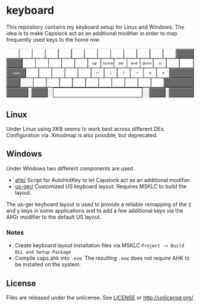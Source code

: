 # keyboard

This repository contains my keyboard setup for Linux and Windows. The idea is to make Capslock act as an additional modifier in order to map frequently used keys to the home row.

![alt text](keyboard.png "CapsLock functionality om verview")

## Linux

Under Linux using XKB seems to work best across different DEs. Configuration via .Xmodmap is also possible, but deprecated.

## Windows

Under Windows two different components are used.

* [ahk/](windows/ahk/) Script for AutoHotKey to let Capslock act as an additional modifier.
* [us-ger/](windows/us-ger/) Customized US keyboard layout. Requires MSKLC to build the layout.

The us-ger keyboard layout is used to provide a reliable remapping of the z and y keys in some applications and to add a few additional keys via the AltGr modifier to the default US layout.

### Notes

* Create keyboard layout installation files via MSKLC `Project -> Build DLL and Setup Package`
* Compile caps.ahk into `.exe`. The resulting `.exe` does not require AHK to be installed on the system.

## License

Files are released under the unlicense. See [LICENSE](LICENSE) or http://unlicense.org/
